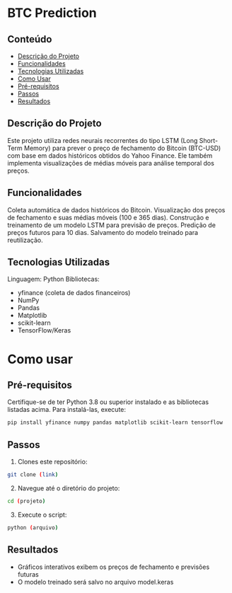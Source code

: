 # BTC Prediction


## Conteúdo
- [Descrição do Projeto](##Descrição-do-Projeto)
- [Funcionalidades](##Funcionalidades)
- [Tecnologias Utilizadas](##Tecnologias-Utilizadas)
- [Como Usar](#Como-usar)
- [Pré-requisitos](##Pré-requisitos)
- [Passos](##Passos)
- [Resultados](##Resultados)

## Descrição do Projeto

Este projeto utiliza redes neurais recorrentes do tipo LSTM (Long Short-Term Memory) para prever o preço de fechamento do Bitcoin (BTC-USD) com base em dados históricos obtidos do Yahoo Finance. Ele também implementa visualizações de médias móveis para análise temporal dos preços.

## Funcionalidades

Coleta automática de dados históricos do Bitcoin.
Visualização dos preços de fechamento e suas médias móveis (100 e 365 dias).
Construção e treinamento de um modelo LSTM para previsão de preços.
Predição de preços futuros para 10 dias.
Salvamento do modelo treinado para reutilização.

## Tecnologias Utilizadas

Linguagem: Python
Bibliotecas:
- yfinance (coleta de dados financeiros)
- NumPy
- Pandas
- Matplotlib
- scikit-learn
- TensorFlow/Keras

# Como usar

## Pré-requisitos
Certifique-se de ter Python 3.8 ou superior instalado e as bibliotecas listadas acima. Para instalá-las, execute:

```bash
pip install yfinance numpy pandas matplotlib scikit-learn tensorflow
````

## Passos

1. Clones este repositório:
```bash
git clone (link)
```

2. Navegue até o diretório do projeto:
```bash
cd (projeto)
```

3. Execute o script:
```bash
python (arquivo)
```

## Resultados
- Gráficos interativos exibem os preços de fechamento e previsões futuras
- O modelo treinado será salvo no arquivo model.keras
